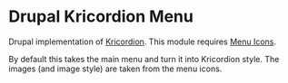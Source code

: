 Drupal Kricordion Menu
======================

Drupal implementation of [Kricordion](http://dl.dropboxusercontent.com/u/40110441/site/kricordion%20-%20tonico/index.html). This module requires [Menu Icons](https://drupal.org/project/menu_icons).

By default this takes the main menu and turn it into Kricordion style. The images (and image style) are taken from the menu icons.